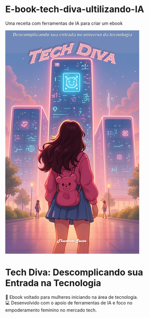 # E-book-tech-diva-ultilizando-IA
Uma receita com ferramentas de IA para criar um ebook

![Tech Diva Capa](Imagens/capaoficial.png)

# Tech Diva: Descomplicando sua Entrada na Tecnologia

📝 Ebook voltado para mulheres iniciando na área de tecnologia.  
💻 Desenvolvido com o apoio de ferramentas de IA e foco no empoderamento feminino no mercado tech.
